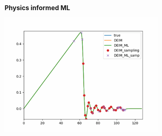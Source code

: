 ## Physics informed ML

![](./animation_current_best_m_24_wo_discrete_mlp2_batch_4_lr_1.0e-05_epoch_2735_0.0006269.gif)